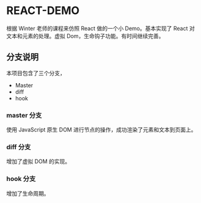 # REACT-DEMO

根据 Winter 老师的课程来仿照 React 做的一个小 Demo。基本实现了 React 对文本和元素的处理。虚拟 Dom，生命钩子功能。有时间继续完善。

## 分支说明

本项目包含了三个分支，

-   Master
-   diff
-   hook

### master 分支

使用 JavaScript 原生 DOM 进行节点的操作，成功渲染了元素和文本到页面上。

### diff 分支

增加了虚拟 DOM 的实现。

### hook 分支

增加了生命周期。